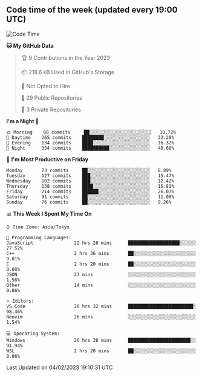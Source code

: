 ## Code time of the week (updated every 19:00 UTC)

<!--START_SECTION:waka-->
![Code Time](http://img.shields.io/badge/Code%20Time-1%2C525%20hrs%2037%20mins-blue)

**🐱 My GitHub Data** 

> 🏆 9 Contributions in the Year 2023
 > 
> 📦 218.6 kB Used in GitHub's Storage 
 > 
> 🚫 Not Opted to Hire
 > 
> 📜 29 Public Repositories 
 > 
> 🔑 3 Private Repositories  
 > 
**I'm a Night 🦉** 

```text
🌞 Morning    88 commits     ██░░░░░░░░░░░░░░░░░░░░░░░   10.72% 
🌆 Daytime    265 commits    ████████░░░░░░░░░░░░░░░░░   32.28% 
🌃 Evening    134 commits    ████░░░░░░░░░░░░░░░░░░░░░   16.32% 
🌙 Night      334 commits    ██████████░░░░░░░░░░░░░░░   40.68%

```
📅 **I'm Most Productive on Friday** 

```text
Monday       73 commits     ██░░░░░░░░░░░░░░░░░░░░░░░   8.89% 
Tuesday      127 commits    ███░░░░░░░░░░░░░░░░░░░░░░   15.47% 
Wednesday    102 commits    ███░░░░░░░░░░░░░░░░░░░░░░   12.42% 
Thursday     138 commits    ████░░░░░░░░░░░░░░░░░░░░░   16.81% 
Friday       214 commits    ██████░░░░░░░░░░░░░░░░░░░   26.07% 
Saturday     91 commits     ██░░░░░░░░░░░░░░░░░░░░░░░   11.08% 
Sunday       76 commits     ██░░░░░░░░░░░░░░░░░░░░░░░   9.26%

```


📊 **This Week I Spent My Time On** 

```text
⌚︎ Time Zone: Asia/Tokyo

💬 Programming Languages: 
JavaScript               22 hrs 28 mins      ███████████████████░░░░░░   77.52% 
C++                      2 hrs 36 mins       ██░░░░░░░░░░░░░░░░░░░░░░░   9.01% 
C                        2 hrs 20 mins       ██░░░░░░░░░░░░░░░░░░░░░░░   8.08% 
JSON                     27 mins             ░░░░░░░░░░░░░░░░░░░░░░░░░   1.56% 
Other                    14 mins             ░░░░░░░░░░░░░░░░░░░░░░░░░   0.86%

🔥 Editors: 
VS Code                  28 hrs 32 mins      ████████████████████████░   98.46% 
Neovim                   26 mins             ░░░░░░░░░░░░░░░░░░░░░░░░░   1.54%

💻 Operating System: 
Windows                  26 hrs 38 mins      ███████████████████████░░   91.94% 
WSL                      2 hrs 20 mins       ██░░░░░░░░░░░░░░░░░░░░░░░   8.06%

```


 Last Updated on 04/02/2023 19:10:31 UTC
<!--END_SECTION:waka-->